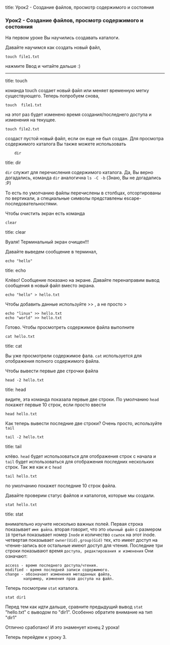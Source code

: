 title: Урок2 - Создание файлов, просмотр содержимого и состояния

### Урок2 - Создание файлов, просмотр содержимого и состояния

На первом уроке Вы научились создавать каталоги.

Давайте научимся как создать новый файл,

    touch file1.txt

нажмите Ввод и читайте дальше :)

----

title: touch

команда touch создает новый файл или 
меняет временную метку существующего.
Теперь попробуем снова,

	touch  file1.txt

на этот раз будет изменено время создания/последнего доступа и изменения на текущее.

	touch file2.txt

создаст пустой новый файл, если он еще не был создан.
Для просмотра содержимого каталога Вы также можете использовать

        dir
title: dir


`dir` служит для перечисления содержимого каталога.
Да, Вы верно догадались, команда `dir` аналогична `ls -C -b` (Знаю, Вы не догадались :P)

То есть по умолчанию файлы перечислены в столбцах, отсортированы по вертикали, 
а специальные символы представлены  escape-последовательностями.

Чтобы очистить экран есть команда 


	clear

title: clear

Вуаля! Терминальный экран очищен!!!

Давайте выведем сообщение в терминал,

	echo "hello" 
title: echo

Клёво! Сообщение показано на экране.
Давайте перенаправим вывод сообщения в новый файл вместо экрана.

	echo "hello" > hello.txt 

Чтобы добавить данные используйте &gt;&gt; , а не просто &gt;

	echo "linux" >> hello.txt 
	echo "world" >> hello.txt

Готово. Чтобы просмотреть содержимое файла выполните

	cat hello.txt 

title: cat

Вы уже просмотрели содержимое фала. 
`cat` используется для отображения полного содержимого файла.<br/>

Чтобы вывести первые две строчки файла

	head -2 hello.txt

title: head

видите, эта команда показала первые две строки.
По умолчанию `head` покажет первые 10 строк, если просто ввести

	head hello.txt 

Как теперь вывести последние две строки? Очень просто, используйте `tail`

	tail -2 hello.txt

title: tail

клёво. `head` будет использоваться для отображения строк с начала и 
`tail` будет использоваться для отображения последних нескольких строк. 
Так же как и с `head`

	tail hello.txt

по умолчанию покажет последние 10 строк файла.

Давайте проверим статус файлов и каталогов, которые мы создали.

	stat hello.txt

title: stat

внимательно изучите несколько важных полей.
Первая строка показывает `имя файла`.
вторая говорит, что это `обычный файл` с размером `18`
третья показывает номер `Inode` и количество `ссылок` на этот inode.
четвертая показывает `owner(Uid),group(Gid)` тех, кто имеет доступ на чтение-запись
все остальные имеют доступ для чтения.
Последние три строки показывают время `доступа, редактирования и изменения` 
Они означают:

	access - время последнего доступа/чтения.
	modified - время последней записи содержимого.
	change - обозначает изменения метаданных файла, 
			например, измнения прав доступа на файл.

Теперь посмотрим `stat` каталога.	

	stat dir1

Перед тем как идти дальше, 
сравните предыдущий вывод `stat` "hello.txt" с выводом по "dir1".
Особенно обратите внимание на тип "dir1"

Отлично сработано! И это знаменует конец 2 урока!

Теперь перейдем к уроку 3.

